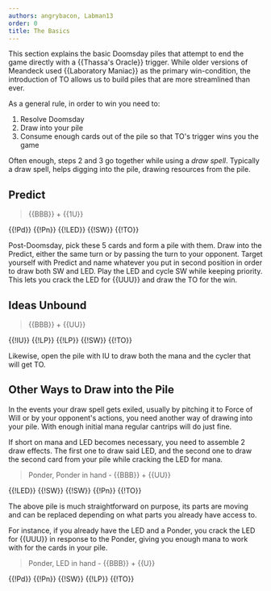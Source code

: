 ```yaml
---
authors: angrybacon, Labman13
order: 0
title: The Basics
---
```


This section explains the basic Doomsday piles that attempt to end the game
directly with a {{Thassa's Oracle}} trigger. While older versions of Meandeck
used {{Laboratory Maniac}} as the primary win-condition, the introduction of TO
allows us to build piles that are more streamlined than ever.

As a general rule, in order to win you need to:

1. Resolve Doomsday
1. Draw into your pile
1. Consume enough cards out of the pile so that TO's trigger wins you the game

Often enough, steps 2 and 3 go together while using a *draw spell*. Typically a
draw spell, helps digging into the pile, drawing resources from the pile.

## Predict

> {{BBB}} + {{1U}}

<pile>{{!Pd}} {{!Pn}} {{!LED}} {{!SW}} {{!TO}}</pile>

Post-Doomsday, pick these 5 cards and form a pile with them. Draw into the
Predict, either the same turn or by passing the turn to your opponent. Target
yourself with Predict and name whatever you put in second position in order to
draw both SW and LED. Play the LED and cycle SW while keeping priority. This
lets you crack the LED for {{UUU}} and draw the TO for the win.

## Ideas Unbound

> {{BBB}} + {{UU}}

<pile>{{!IU}} {{!LP}} {{!LP}} {{!SW}} {{!TO}}</pile>

Likewise, open the pile with IU to draw both the mana and the cycler that will
get TO.

## Other Ways to Draw into the Pile

In the events your draw spell gets exiled, usually by pitching it to Force of
Will or by your opponent's actions, you need another way of drawing into your
pile. With enough initial mana regular cantrips will do just fine.

If short on mana and LED becomes necessary, you need to assemble 2 draw effects.
The first one to draw said LED, and the second one to draw the second card from
your pile while cracking the LED for mana.

> Ponder, Ponder in hand - {{BBB}} + {{UU}}

<pile>{{!LED}} {{!SW}} {{!SW}} {{!Pn}} {{!TO}}</pile>

The above pile is much straightforward on purpose, its parts are moving and can
be replaced depending on what parts you already have access to.

For instance, if you already have the LED and a Ponder, you crack the LED for
{{UUU}} in response to the Ponder, giving you enough mana to work with for the
cards in your pile.

> Ponder, LED in hand - {{BBB}} + {{U}}

<pile>{{!Pd}} {{!Pn}} {{!SW}} {{!LP}} {{!TO}}</pile>

